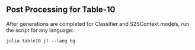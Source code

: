 ## Post Processing for Table-10
After generations are completed for Classifier and S2SContext models, run the script for any language:
```
julia table10.jl --lang bg
```
